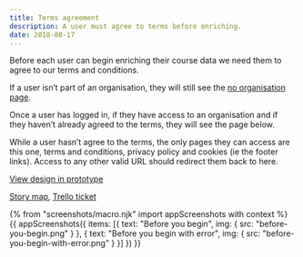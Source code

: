 ```yaml
---
title: Terms agreement
description: A user must agree to terms before enriching.
date: 2018-08-17
---
```


Before each user can begin enriching their course data we need them to agree to our terms and conditions.

If a user isn’t part of an organisation, they will still see the [no organisation page](/publish-teacher-training-courses/no-known-organisation).

Once a user has logged in, if they have access to an organisation and if they haven’t already agreed to the terms, they will see the page below.

While a user hasn’t agree to the terms, the only pages they can access are this one, terms and conditions, privacy policy and cookies (ie the footer links). Access to any other valid URL should redirect them back to here.

[View design in prototype](https://publish-courses-prototype.herokuapp.com/onboarding/accept-terms)

[Story map](https://trello.com/c/fnReQwNM/121-dont-allow-publishing-until-a-publisher-has-accepted-terms-and-conditions), [Trello ticket](https://trello.com/c/QVVSINV5/135-design-terms-and-conditions-acceptance-flow-when-a-user-signs-in-to-publish-courses)

{% from "screenshots/macro.njk" import appScreenshots with context %}
{{ appScreenshots({
  items: [{
    text: "Before you begin",
    img: { src: "before-you-begin.png" }
  }, {
    text: "Before you begin with error",
    img: { src: "before-you-begin-with-error.png" }
  }]
}) }}
